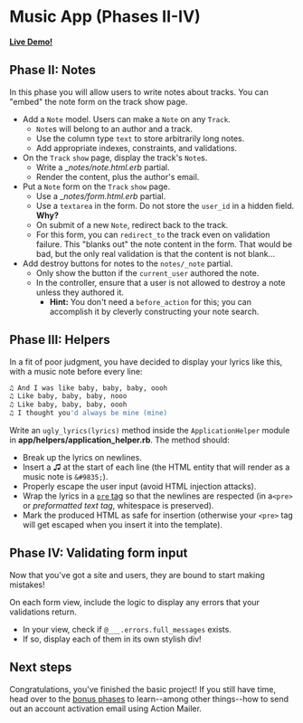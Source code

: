 # Music App (Phases II-IV)

**[Live Demo!][live-demo]**

[live-demo]: https://aa-music-app.herokuapp.com

## Phase II: Notes

In this phase you will allow users to write notes about tracks. You can "embed"
the note form on the track show page.

- Add a `Note` model. Users can make a `Note` on any `Track`.
  - `Note`s will belong to an author and a track.
  - Use the column type `text` to store arbitrarily long notes.
  - Add appropriate indexes, constraints, and validations.
- On the `Track` `show` page, display the track's `Note`s.
  - Write a __notes/_note.html.erb__ partial.
  - Render the content, plus the author's email.
- Put a `Note` form on the `Track` `show` page.
  - Use a __notes/_form.html.erb__ partial.
  - Use a `textarea` in the form. Do not store the `user_id` in a hidden field.
    **Why?**
  - On submit of a new `Note`, redirect back to the track.
  - For this form, you can `redirect_to` the track even on validation failure.
    This "blanks out" the note content in the form. That would be bad, but the
    only real validation is that the content is not blank...
- Add destroy buttons for notes to the `notes/_note` partial.
  - Only show the button if the `current_user` authored the note.
  - In the controller, ensure that a user is not allowed to destroy a note
    unless they authored it.
    - **Hint:** You don't need a `before_action` for this; you can accomplish it
      by cleverly constructing your note search.

## Phase III: Helpers

In a fit of poor judgment, you have decided to display your lyrics like this,
with a music note before every line:

```sh
♫ And I was like baby, baby, baby, oooh
♫ Like baby, baby, baby, nooo
♫ Like baby, baby, baby, oooh
♫ I thought you'd always be mine (mine)
```

Write an `ugly_lyrics(lyrics)` method inside the `ApplicationHelper` module in
__app/helpers/application_helper.rb__. The method should:

- Break up the lyrics on newlines.
- Insert a ♫ at the start of each line (the HTML entity that will render as a
  music note is `&#9835;`).
- Properly escape the user input (avoid HTML injection attacks).
- Wrap the lyrics in a [`pre` tag][pre-tag] so that the newlines are respected
  (in a`<pre>` or _preformatted text tag_, whitespace is preserved).
- Mark the produced HTML as safe for insertion (otherwise your `<pre>` tag will
  get escaped when you insert it into the template).

## Phase IV: Validating form input

Now that you've got a site and users, they are bound to start making mistakes!

On each form view, include the logic to display any errors that your validations
return.

- In your view, check if `@___.errors.full_messages` exists.
- If so, display each of them in its own stylish div!

## Next steps

Congratulations, you've finished the basic project! If you still have time, head
over to the [bonus phases](README-bonus.md) to learn--among other things--how to send out an
account activation email using Action Mailer.

[pre-tag]: https://developer.mozilla.org/en-US/docs/Web/HTML/Element/pre